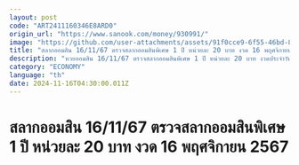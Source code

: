 ```yaml
---
layout: post
code: "ART2411160346E8ARD0"
origin_url: "https://www.sanook.com/money/930991/"
image: "https://github.com/user-attachments/assets/91f0cce9-6f55-46bd-8235-a002547f8793"
title: "สลากออมสิน 16/11/67 ตรวจสลากออมสินพิเศษ 1 ปี หน่วยละ 20 บาท งวด 16 พฤศจิกายน 2567"
description: "หวยออมสิน 16/11/67 ตรวจสลากออมสินพิเศษ 1 ปี หน่วยละ 20 บาท งวดประจำวันที่ 16 พฤศจิกายน 2567 ตรวจรางวัลสลากออมสินพิเศษ 1 ปี สลากออมสินออกอะไร"
category: "ECONOMY"
language: "th"
date: 2024-11-16T04:30:00.011Z
---
```


# สลากออมสิน 16/11/67 ตรวจสลากออมสินพิเศษ 1 ปี หน่วยละ 20 บาท งวด 16 พฤศจิกายน 2567